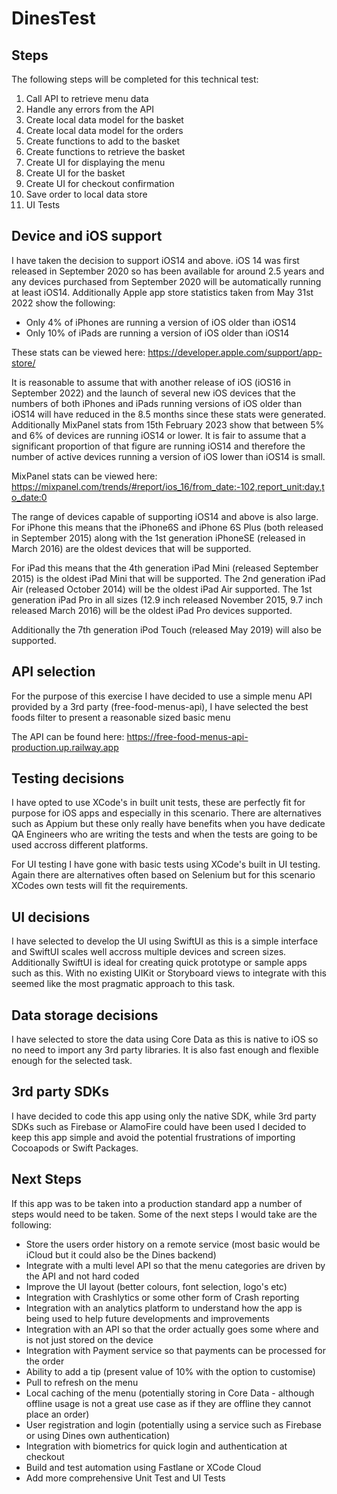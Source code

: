 # DinesTest

## Steps

The following steps will be completed for this technical test:

1. Call API to retrieve menu data
2. Handle any errors from the API
3. Create local data model for the basket
4. Create local data model for the orders
4. Create functions to add to the basket
5. Create functions to retrieve the basket
6. Create UI for displaying the menu
7. Create UI for the basket
8. Create UI for checkout confirmation
9. Save order to local data store
10. UI Tests

## Device and iOS support
I have taken the decision to support iOS14 and above. iOS 14 was first released in September 2020 so has been available for around 2.5 years and any devices purchased from September 2020 will be automatically running at least iOS14.
Additionally Apple app store statistics taken from May 31st 2022 show the following:
- Only 4% of iPhones are running a version of iOS older than iOS14
- Only 10% of iPads are running a version of iOS older than iOS14

These stats can be viewed here: https://developer.apple.com/support/app-store/

It is reasonable to assume that with another release of iOS (iOS16 in September 2022) and the launch of several new iOS devices that the numbers of both iPhones and iPads running versions of iOS older than iOS14 will have reduced in the 8.5 months since these stats were generated.
Additionally MixPanel stats from 15th February 2023 show that between 5% and 6% of devices are running iOS14 or lower. It is fair to assume that a significant proportion of that figure are running iOS14 and therefore the number of active devices running a version of iOS lower than iOS14 is small.

MixPanel stats can be viewed here: https://mixpanel.com/trends/#report/ios_16/from_date:-102,report_unit:day,to_date:0

The range of devices capable of supporting iOS14 and above is also large.
For iPhone this means that the iPhone6S and iPhone 6S Plus (both released in September 2015) along with the 1st generation iPhoneSE (released in March 2016) are the oldest devices that will be supported.

For iPad this means that the 4th generation iPad Mini (released September 2015) is the oldest iPad Mini that will be supported. The 2nd generation iPad Air (released October 2014) will be the oldest iPad Air supported. The 1st generation iPad Pro in all sizes (12.9 inch released November 2015, 9.7 inch released March 2016) will be the oldest iPad Pro devices supported.

Additionally the 7th generation iPod Touch (released May 2019) will also be supported.

## API selection

For the purpose of this exercise I have decided to use a simple menu API provided by a 3rd party (free-food-menus-api), I have selected the best foods filter to present a reasonable sized basic menu

The API can be found here: https://free-food-menus-api-production.up.railway.app

## Testing decisions

I have opted to use XCode's in built unit tests, these are perfectly fit for purpose for iOS apps and especially in this scenario. There are alternatives such as Appium but these only really have benefits when you have dedicate QA Engineers who are writing the tests and when the tests are going to be used accross different platforms.

For UI testing I have gone with basic tests using XCode's built in UI testing. Again there are alternatives often based on Selenium but for this scenario XCodes own tests will fit the requirements. 

## UI decisions

I have selected to develop the UI using SwiftUI as this is a simple interface and SwiftUI scales well accross multiple devices and screen sizes. Additionally SwiftUI is ideal for creating quick prototype or sample apps such as this. With no existing UIKit or Storyboard views to integrate with this seemed like the most pragmatic approach to this task.

## Data storage decisions

I have selected to store the data using Core Data as this is native to iOS so no need to import any 3rd party libraries. It is also fast enough and flexible enough for the selected task.

## 3rd party SDKs

I have decided to code this app using only the native SDK, while 3rd party SDKs such as Firebase or AlamoFire could have been used I decided to keep this app simple and avoid the potential frustrations of importing Cocoapods or Swift Packages.

## Next Steps

If this app was to be taken into a production standard app a number of steps would need to be taken. Some of the next steps I would take are the following:

- Store the users order history on a remote service (most basic would be iCloud but it could also be the Dines backend)
- Integrate with a multi level API so that the menu categories are driven by the API and not hard coded
- Improve the UI layout (better colours, font selection, logo's etc)
- Integration with Crashlytics or some other form of Crash reporting
- Integration with an analytics platform to understand how the app is being used to help future developments and improvements
- Integration with an API so that the order actually goes some where and is not just stored on the device
- Integration with Payment service so that payments can be processed for the order
- Ability to add a tip (present value of 10% with the option to customise)
- Pull to refresh on the menu
- Local caching of the menu (potentially storing in Core Data - although offline usage is not a great use case as if they are offline they cannot place an order)
- User registration and login (potentially using a service such as Firebase or using Dines own authentication)
- Integration with biometrics for quick login and authentication at checkout
- Build and test automation using Fastlane or XCode Cloud
- Add more comprehensive Unit Test and UI Tests
